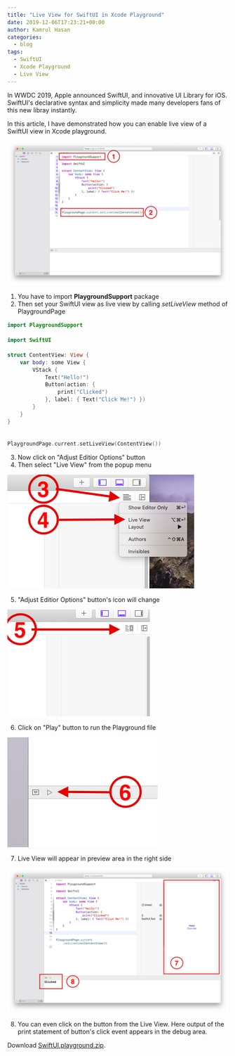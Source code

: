 ```yaml
---
title: "Live View for SwiftUI in Xcode Playground"
date: 2019-12-06T17:23:21+00:00
author: Kamrul Hasan
categories:
  - blog
tags:
  - SwiftUI
  - Xcode Playground
  - Live View
---
```


In WWDC 2019, Apple announced SwiftUI, and innovative UI Library for iOS. SwiftUI's declarative syntax and simplicity made many developers fans of this new libray instantly.

In this article, I have demonstrated how you can enable live view of a SwiftUI view in Xcode playground.

![image1](/assets/images/swiftui-playground-liveview/image1.png)

1. You have to import __PlaygroundSupport__ package
2. Then set your SwiftUI view as live view by calling _setLiveView_ method of PlaygroundPage

```swift
import PlaygroundSupport

import SwiftUI

struct ContentView: View {
    var body: some View {
        VStack {
            Text("Hello!")
            Button(action: {
                print("Clicked")
            }, label: { Text("Click Me!") })
        }
    }
}


PlaygroundPage.current.setLiveView(ContentView())
```
3. Now click on "Adjust Editior Options" button
4. Then select "Live View" from the popup menu

![image2](/assets/images/swiftui-playground-liveview/image2.png)

5. "Adjust Editior Options" button's icon will change

![image3](/assets/images/swiftui-playground-liveview/image3.png)

6. Click on "Play" button to run the Playground file 

![image4](/assets/images/swiftui-playground-liveview/image4.png)

7. Live View will appear in preview area in the right side

![image5](/assets/images/swiftui-playground-liveview/image5.png)

8. You can even click on the button from the Live View. Here output of the print statement of button's click event appears in the debug area.

Download [SwiftUI.playground.zip](/assets/files/swiftui-playground-liveview/SwiftUI.playground.zip).

